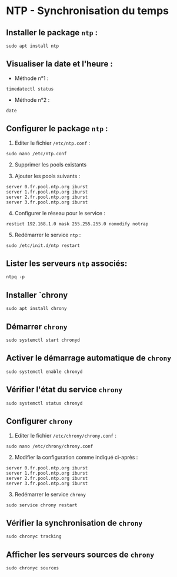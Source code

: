 # NTP - Synchronisation du temps

## Installer le package `ntp` :

```shell
sudo apt install ntp
```

## Visualiser la date et l'heure :

* Méthode n°1 :

```shell
timedatectl status
```

* Méthode n°2 :

```shell
date
```

## Configurer le package `ntp` :

1. Editer le fichier `/etc/ntp.conf` :

```shell
sudo nano /etc/ntp.conf
```

2. Supprimer les pools existants

3. Ajouter les pools suivants :

```shell
server 0.fr.pool.ntp.org iburst
server 1.fr.pool.ntp.org iburst
server 2.fr.pool.ntp.org iburst
server 3.fr.pool.ntp.org iburst
```

4. Configurer le réseau pour le service :

```shell
restict 192.168.1.0 mask 255.255.255.0 nomodify notrap
```

5. Redémarrer le service `ntp` :

```shell
sudo /etc/init.d/ntp restart
```

## Lister les serveurs `ntp` associés:

```shell
ntpq -p
```

## Installer `chrony

```shell
sudo apt install chrony
```

## Démarrer `chrony`

```shell
sudo systemctl start chronyd
```

## Activer le démarrage automatique de `chrony`

```shell
sudo systemctl enable chronyd
```

## Vérifier l'état du service `chrony`

```shell
sudo systemctl status chronyd
```

## Configurer `chrony`

1. Editer le fichier `/etc/chrony/chrony.conf` :

```shell
sudo nano /etc/chrony/chrony.conf
```

2. Modifier la configuration comme indiqué ci-après :

```shell
server 0.fr.pool.ntp.org iburst
server 1.fr.pool.ntp.org iburst
server 2.fr.pool.ntp.org iburst
server 3.fr.pool.ntp.org iburst
```

3. Redémarrer le service `chrony`

```shell
sudo service chrony restart
```

## Vérifier la synchronisation de `chrony`

```shell
sudo chronyc tracking
```

## Afficher les serveurs sources de `chrony`

```shell
sudo chronyc sources
```
